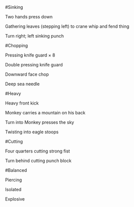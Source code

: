 #Sinking

Two hands press down

Gathering leaves (stepping left) to crane whip and fend thing

Turn right; left sinking punch

#Chopping

Pressing knife guard × 8

Double pressing knife guard

Downward face chop

Deep sea needle

#Heavy

Heavy front kick

Monkey carries a mountain on his back

Turn into Monkey presses the sky

Twisting into eagle stoops

#Cutting

Four quarters cutting strong fist

Turn behind cutting punch block

#Balanced

Piercing

Isolated

Explosive
